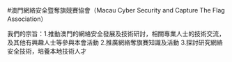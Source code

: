 #澳門網絡安全暨奪旗競賽協會（Macau Cyber Security and Capture The Flag Association）

我們的宗旨：1.推動澳門的網絡安全發展及技術研討，相關專業人士的技術交流，及其他有興趣人士等參與本會活動 2.推廣網絡奪旗賽知識及活動 3.探討研究網絡安全技術，培養本地技術人才
